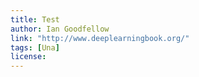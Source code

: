```yaml
---
title: Test
author: Ian Goodfellow
link: "http://www.deeplearningbook.org/"
tags: [Una]
license: 
---
```



